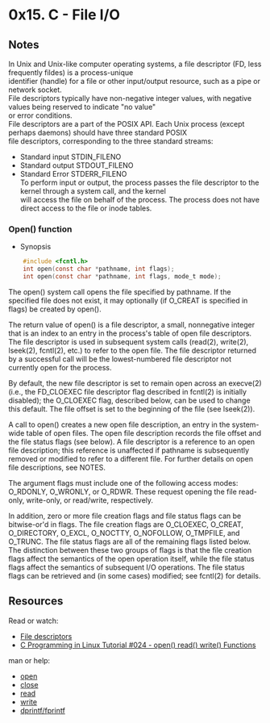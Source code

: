 # 0x15. C - File I/O 

## Notes 
In Unix and Unix-like computer operating systems, a file descriptor (FD, less frequently fildes) is a process-unique  
identifier (handle) for a file or other input/output resource, such as a pipe or network socket.  
File descriptors typically have non-negative integer values, with negative values being reserved to indicate "no value"  
or error conditions.  
File descriptors are a part of the POSIX API. Each Unix process (except perhaps daemons) should have three standard POSIX  
file descriptors, corresponding to the three standard streams:  
+ Standard input STDIN_FILENO  
+ Standard output STDOUT_FILENO  
+ Standard Error STDERR_FILENO  
To perform input or output, the process passes the file descriptor to the kernel through a system call, and the kernel  
will access the file on behalf of the process. The process does not have direct access to the file or inode tables.  
### Open() function
+ Synopsis

```c
    #include <fcntl.h>
    int open(const char *pathname, int flags);  
    int open(const char *pathname, int flags, mode_t mode);
```  

The open() system call opens the file specified by pathname.  If
the specified file does not exist, it may optionally (if O_CREAT
is specified in flags) be created by open().

The return value of open() is a file descriptor, a small,
nonnegative integer that is an index to an entry in the process's
table of open file descriptors.  The file descriptor is used in
subsequent system calls (read(2), write(2), lseek(2), fcntl(2),
etc.) to refer to the open file.  The file descriptor returned by
a successful call will be the lowest-numbered file descriptor not
currently open for the process.

By default, the new file descriptor is set to remain open across
an execve(2) (i.e., the FD_CLOEXEC file descriptor flag described
in fcntl(2) is initially disabled); the O_CLOEXEC flag, described
below, can be used to change this default.  The file offset is
set to the beginning of the file (see lseek(2)).

A call to open() creates a new open file description, an entry in
the system-wide table of open files.  The open file description
records the file offset and the file status flags (see below).  A
file descriptor is a reference to an open file description; this
reference is unaffected if pathname is subsequently removed or
modified to refer to a different file.  For further details on
open file descriptions, see NOTES.

The argument flags must include one of the following access
modes: O_RDONLY, O_WRONLY, or O_RDWR.  These request opening the
file read-only, write-only, or read/write, respectively.

In addition, zero or more file creation flags and file status
flags can be bitwise-or'd in flags.  The file creation flags are
O_CLOEXEC, O_CREAT, O_DIRECTORY, O_EXCL, O_NOCTTY, O_NOFOLLOW,
O_TMPFILE, and O_TRUNC.  The file status flags are all of the
remaining flags listed below.  The distinction between these two
groups of flags is that the file creation flags affect the
semantics of the open operation itself, while the file status
flags affect the semantics of subsequent I/O operations.  The
file status flags can be retrieved and (in some cases) modified;
see fcntl(2) for details.


## Resources
Read or watch:

+ [File descriptors](https://en.wikipedia.org/wiki/File_descriptor)
+ [C Programming in Linux Tutorial #024 - open() read() write() Functions](https://www.youtube.com/watch?v=e-srF6c3TJ8)

man or help:

+ [open](https://man7.org/linux/man-pages/man2/open.2.html)
+ [close](https://man7.org/linux/man-pages/man2/close.2.html)
+ [read](https://man7.org/linux/man-pages/man2/read.2.html)
+ [write](https://man7.org/linux/man-pages/man2/write.2.html)
+ [dprintf/fprintf](https://linux.die.net/man/3/fprintf)
